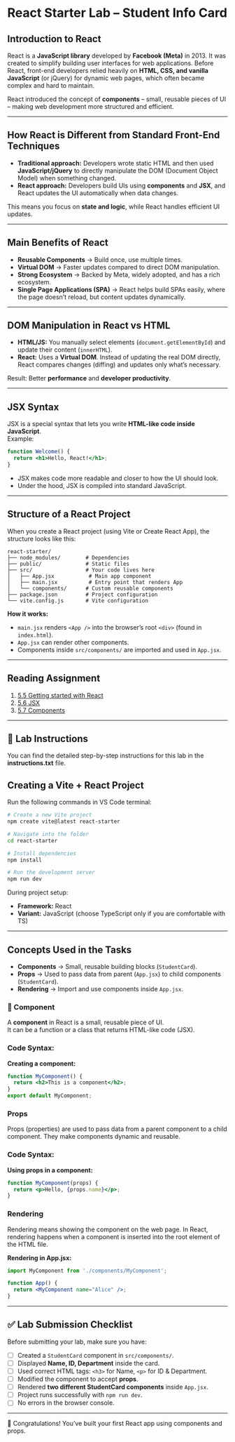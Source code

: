 # React Starter Lab – Student Info Card

## Introduction to React
React is a **JavaScript library** developed by **Facebook (Meta)** in 2013. It was created to simplify building user interfaces for web applications. Before React, front-end developers relied heavily on **HTML, CSS, and vanilla JavaScript** (or jQuery) for dynamic web pages, which often became complex and hard to maintain.

React introduced the concept of **components** – small, reusable pieces of UI – making web development more structured and efficient.

---

## How React is Different from Standard Front-End Techniques
- **Traditional approach:** Developers wrote static HTML and then used **JavaScript/jQuery** to directly manipulate the DOM (Document Object Model) when something changed.
- **React approach:** Developers build UIs using **components** and **JSX**, and React updates the UI automatically when data changes.  

This means you focus on **state and logic**, while React handles efficient UI updates.

---

## Main Benefits of React
- **Reusable Components** → Build once, use multiple times.  
- **Virtual DOM** → Faster updates compared to direct DOM manipulation.  
- **Strong Ecosystem** → Backed by Meta, widely adopted, and has a rich ecosystem.  
- **Single Page Applications (SPA)** → React helps build SPAs easily, where the page doesn’t reload, but content updates dynamically.  

---

## DOM Manipulation in React vs HTML
- **HTML/JS:** You manually select elements (`document.getElementById`) and update their content (`innerHTML`).  
- **React:** Uses a **Virtual DOM**. Instead of updating the real DOM directly, React compares changes (diffing) and updates only what’s necessary.  

Result: Better **performance** and **developer productivity**.

---

## JSX Syntax
JSX is a special syntax that lets you write **HTML-like code inside JavaScript**.  
Example:
```jsx
function Welcome() {
  return <h1>Hello, React!</h1>;
}
```
- JSX makes code more readable and closer to how the UI should look.  
- Under the hood, JSX is compiled into standard JavaScript.  

---

## Structure of a React Project
When you create a React project (using Vite or Create React App), the structure looks like this:

```
react-starter/
├── node_modules/        # Dependencies
├── public/              # Static files
├── src/                 # Your code lives here
│   ├── App.jsx           # Main app component
│   ├── main.jsx          # Entry point that renders App
│   └── components/      # Custom reusable components
├── package.json         # Project configuration
└── vite.config.js       # Vite configuration
```

**How it works:**  
- `main.jsx` renders `<App />` into the browser’s root `<div>` (found in `index.html`).  
- `App.jsx` can render other components.  
- Components inside `src/components/` are imported and used in `App.jsx`.  

---

## Reading Assignment
1. [5.5 Getting started with React](https://learn.zybooks.com/zybook/SWE363Fall2025/chapter/5/section/5)  
2. [5.6 JSX](https://learn.zybooks.com/zybook/SWE363Fall2025/chapter/5/section/6)  
3. [5.7 Components](https://learn.zybooks.com/zybook/SWE363Fall2025/chapter/5/section/7)  

---

## 📂 Lab Instructions
You can find the detailed step-by-step instructions for this lab in the **instructions.txt** file.

## Creating a Vite + React Project
Run the following commands in VS Code terminal:

```bash
# Create a new Vite project
npm create vite@latest react-starter

# Navigate into the folder
cd react-starter

# Install dependencies
npm install

# Run the development server
npm run dev
```

During project setup:  
- **Framework:** React  
- **Variant:** JavaScript (choose TypeScript only if you are comfortable with TS)

---

##  Concepts Used in the Tasks
- **Components** → Small, reusable building blocks (`StudentCard`).  
- **Props** → Used to pass data from parent (`App.jsx`) to child components (`StudentCard`).  
- **Rendering** → Import and use components inside `App.jsx`.  

### 🔹 Component
A **component** in React is a small, reusable piece of UI.  
It can be a function or a class that returns HTML-like code (JSX).

### Code Syntax:

**Creating a component:**
```jsx
function MyComponent() {
  return <h2>This is a component</h2>;
}
export default MyComponent;
```

###  Props
Props (properties) are used to pass data from a parent component to a child component.
They make components dynamic and reusable.

### Code Syntax:

**Using props in a component:**
```jsx
function MyComponent(props) {
  return <p>Hello, {props.name}</p>;
}
```
###  Rendering
Rendering means showing the component on the web page.
In React, rendering happens when a component is inserted into the root element of the HTML file.

**Rendering in App.jsx:**
```jsx
import MyComponent from './components/MyComponent';

function App() {
  return <MyComponent name="Alice" />;
}
```

---

## ✅ Lab Submission Checklist
Before submitting your lab, make sure you have:  

- [ ] Created a `StudentCard` component in `src/components/`.  
- [ ] Displayed **Name, ID, Department** inside the card.  
- [ ] Used correct HTML tags: `<h3>` for Name, `<p>` for ID & Department.  
- [ ] Modified the component to accept **props**.  
- [ ] Rendered **two different StudentCard components** inside `App.jsx`.  
- [ ] Project runs successfully with `npm run dev`.  
- [ ] No errors in the browser console.  

---

🎉 Congratulations! You’ve built your first React app using components and props.

